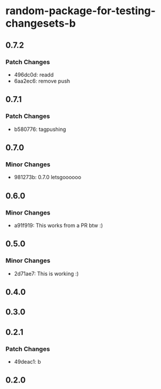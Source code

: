 # random-package-for-testing-changesets-b

## 0.7.2

### Patch Changes

- 496dc0d: readd
- 6aa2ec6: remove push

## 0.7.1

### Patch Changes

- b580776: tagpushing

## 0.7.0

### Minor Changes

- 981273b: 0.7.0 letsgoooooo

## 0.6.0

### Minor Changes

- a91f919: This works from a PR btw :)

## 0.5.0

### Minor Changes

- 2d71ae7: This is working :)

## 0.4.0

## 0.3.0

## 0.2.1

### Patch Changes

- 49deac1: b

## 0.2.0
